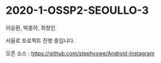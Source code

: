 # 2020-1-OSSP2-SEOULLO-3
이승환, 박종하, 최정인

서울로 프로젝트 진행 중입니다.

오픈 소스 : https://github.com/stephyswe/Android-Instagram

